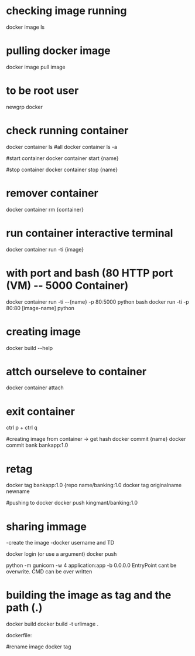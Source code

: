 # checking image running 
docker image ls

# pulling docker image
docker image pull image

# to be root user
newgrp docker 

# check running container
docker container ls
#all 
docker container ls -a

#start container
docker container start {name}

#stop container
docker container stop {name}

# remover container
docker container rm {container}

# run container interactive terminal
docker container run -ti {image}
# with port and bash (80 HTTP port (VM) -- 5000 Container)
docker container run -ti  --{name} -p 80:5000 python bash
docker run -ti -p 80:80 [image-name] python


# creating image
docker build <dockerfile location> --help

# attch ourseleve to container
docker container attach
# exit container 
ctrl p + ctrl q

#creating image from container -> get hash
docker commit {name} 
docker commit bank bankapp:1.0

# retag
docker tag bankapp:1.0 {repo name/banking:1.0
docker tag originalname newname

#pushing to docker
docker push kingmant/banking:1.0

# sharing immage
-create the image
-docker username and TD

docker login (or use a argument)
docker push

python -m gunicorn -w 4 application:app -b 0.0.0.0
EntryPoint cant be overwrite. CMD can be over written

# building the image as tag and the path (.)
docker build
docker build -t urlimage .

dockerfile: 

#rename image 
docker tag



















